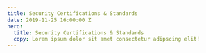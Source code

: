 ```yaml
---
title: Security Certifications & Standards
date: 2019-11-25 16:00:00 Z
hero:
  title: Security Certifications & Standards
  copy: Lorem ipsum dolor sit amet consectetur adipscing elit!
---
```


